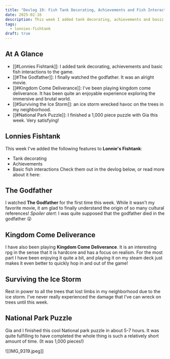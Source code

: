 ```yaml
---
title: "Devlog 19: Fish Tank Decorating, Achievements and Fish Interactions"
date: 2025-02-16
description: This week I added tank decorating, achievements and basic fish interactions to Lonnies Fishtank.
tags:
  - lonnies-fishtank
draft: true
---
```

## At A Glance
- [[#Lonnies Fishtank]]: I added tank decorating, achievements and basic fish interactions to the game.
- [[#The Godfather]]: I finally watched the godfather. It was an alright movie. 
- [[#Kingdom Come Deliverance]]: I've been playing kingdom come deliverance. It has been quite an enjoyable experience exploring the immersive and brutal world.
- [[#Surviving the Ice Storm]]: an ice storm wrecked havoc on the trees in my neighborhood.
- [[#National Park Puzzle]]: I finished a 1,000 piece puzzle with Gia this week. Very satisfying!
## Lonnies Fishtank

This week I've added the following features to **Lonnie's Fishtank**:
- Tank decorating 
- Achievements 
- Basic fish interactions
Check them out in the devlog below, or read more about it here: 

## The Godfather

I watched **The Godfather** for the first time this week. While it wasn't my favorite movie, it am glad to finally understand the origin of so many cultural references! *Spoiler alert*: I was quite supposed that the godfather died in the godfather 😮

## Kingdom Come Deliverance

I have also been playing **Kingdom Come Deliverance**. It is an interesting rpg in the sense that it is hardcore and has a focus on realism. For the most part I have been enjoying it quite a bit, and playing it on my steam deck just makes it even better to quickly hop in and out of the game!


## Surviving the Ice Storm

Rest in power to all the trees that lost limbs in my neighborhood due to the ice storm. I've never really experienced the damage that I've can wreck on trees until this week.

## National Park Puzzle

Gia and I finished this cool National park puzzle in about 5-7 hours. It was quite fulfilling to have completed the whole thing is such a relatively short amount of time. (It was 1,000 pieces!)

![[IMG_9319.jpeg]]